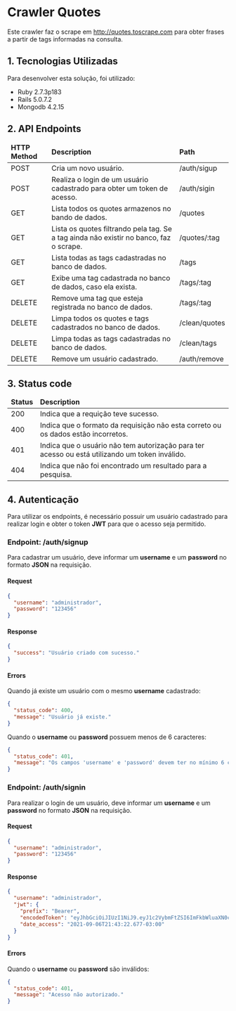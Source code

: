# Crawler Quotes

Este crawler faz o scrape em <a>http://quotes.toscrape.com</a> para obter frases a partir de tags informadas na consulta.

## 1. Tecnologias Utilizadas

Para desenvolver esta solução, foi utilizado:

- Ruby 2.7.3p183
- Rails 5.0.7.2
- Mongodb 4.2.15

## 2. API Endpoints

<table>
  <thead>
    <tr>
      <td><strong>HTTP Method</strong></td>
      <td><strong>Description</strong></td>
      <td><strong>Path</strong></td>
    </tr>
  </thead>
  <tbody>
    <tr>
      <td>POST</td>
      <td>Cria um novo usuário.</td>
      <td>/auth/sigup</td>
    </tr>
    <tr>
      <td>POST</td>
      <td>Realiza o login de um usuário cadastrado para obter um token de acesso.</td>
      <td>/auth/sigin</td>
    </tr>
    <tr>
      <td>GET</td>
      <td>Lista todos os quotes armazenos no bando de dados.</td>
      <td>/quotes</td>
    </tr>
    <tr>
      <td>GET</td>
      <td>Lista os quotes filtrando pela tag. Se a tag ainda não existir no banco, faz o scrape.</td>
      <td>/quotes/:tag</td>
    </tr>
    <tr>
      <td>GET</td>
      <td>Lista todas as tags cadastradas no banco de dados.</td>
      <td>/tags</td>
    </tr>
    <tr>
      <td>GET</td>
      <td>Exibe uma tag cadastrada no banco de dados, caso ela exista.</td>
      <td>/tags/:tag</td>
    </tr>
    <tr>
      <td>DELETE</td>
      <td>Remove uma tag que esteja registrada no banco de dados.</td>
      <td>/tags/:tag</td>
    </tr>
    <tr>
      <td>DELETE</td>
      <td>Limpa todos os quotes e tags cadastrados no banco de dados.</td>
      <td>/clean/quotes</td>
    </tr>
    <tr>
      <td>DELETE</td>
      <td>Limpa todas as tags cadastradas no banco de dados.</td>
      <td>/clean/tags</td>
    </tr>
    <tr>
      <td>DELETE</td>
      <td>Remove um usuário cadastrado.</td>
      <td>/auth/remove</td>
    </tr>
  </tbody>
</table>

## 3. Status code

<table>
  <thead>
    <tr>
      <td><strong>Status</strong></td>
      <td><strong>Description</strong></td>
    </tr>
  </thead>
  <tbody>
    <tr>
      <td>200</td>
      <td>Indica que a requição teve sucesso.</td>
    </tr>
    <tr>
      <td>400</td>
      <td>Indica que o formato da requisição não esta correto ou os dados estão incorretos.</td>
    </tr>
    <tr>
      <td>401</td>
      <td>Indica que o usuário não tem autorização para ter acesso ou está utilizando um token inválido.</td>
    </tr>
    <tr>
      <td>404</td>
      <td>Indica que não foi encontrado um resultado para a pesquisa.</td>
    </tr>
  </tbody>
</table>

## 4. Autenticação

Para utilizar os endpoints, é necessário possuir um usuário cadastrado para realizar login e obter o token **JWT** para que o acesso seja permitido. 

### Endpoint: /auth/signup

Para cadastrar um usuário, deve informar um **username** e um **password** no formato **JSON** na requisição.

#### Request

```json
{
  "username": "administrador",
  "password": "123456"
}
```

#### Response

```json
{
  "success": "Usuário criado com sucesso."
}
```

#### Errors

Quando já existe um usuário com o mesmo **username** cadastrado:

```json
{
  "status_code": 400,
  "message": "Usuário já existe."
}
```

Quando o **username** ou **password** possuem menos de 6 caracteres:

```json
{
  "status_code": 401,
  "message": "Os campos 'username' e 'password' devem ter no mínimo 6 caracteres."
}
```

### Endpoint: /auth/signin

Para realizar o login de um usuário, deve informar um **username** e um **password** no formato **JSON** na requisição.

#### Request

```json
{
  "username": "administrador",
  "password": "123456"
}
```

#### Response

```json
{
  "username": "administrador",
  "jwt": {
    "prefix": "Bearer",
    "encodedToken": "eyJhbGciOiJIUzI1NiJ9.eyJ1c2VybmFtZSI6ImFkbWluaXN0cmFkb3IiLCJkYXRlX2FjY2VzcyI6IjIwMjEtMDktMDZUMjE6NDM6MjItMDM6MDAifQ.e59ZQ0_18bUPsuLkMaXBZ96LN_mJ7OvPw7ukyHNc3N0",
    "date_access": "2021-09-06T21:43:22.677-03:00"
  }
}
```

#### Errors

Quando o **username** ou **password** são inválidos:

```json
{
  "status_code": 401,
  "message": "Acesso não autorizado."
}
```